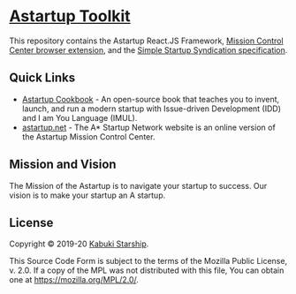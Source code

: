 # [Astartup Toolkit](https://github.com/AStarStartup/AstartupToolkit)

This repository contains the Astartup React.JS Framework, [Mission Control Center browser extension](./mcc), and the [Simple Startup Syndication specification](./sss).

## Quick Links

* [Astartup Cookbook](https://github.com/AStarStartup/AstartupCookbook) - An open-source book that teaches you to invent, launch, and run a modern startup with Issue-driven Development (IDD) and I am You Language (IMUL).
* [astartup.net](https://astartup.net) - The A* Startup Network website is an online version of the Astartup Mission Control Center.

## Mission and Vision

The Mission of the Astartup is to navigate your startup to success. Our vision is to make your startup an A startup.

## License

Copyright © 2019-20 [Kabuki Starship](https://kabukistarship.com).

This Source Code Form is subject to the terms of the Mozilla Public License, v. 2.0. If a copy of the MPL was not distributed with this file, You can obtain one at <https://mozilla.org/MPL/2.0/>.
